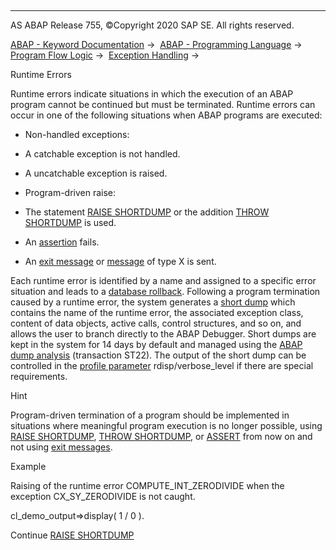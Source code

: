   

* * *

AS ABAP Release 755, ©Copyright 2020 SAP SE. All rights reserved.

[ABAP - Keyword Documentation](https://help.sap.com/doc/abapdocu_755_index_htm/7.55/en-US/abenabap.htm) →  [ABAP - Programming Language](https://help.sap.com/doc/abapdocu_755_index_htm/7.55/en-US/abenabap_reference.htm) →  [Program Flow Logic](https://help.sap.com/doc/abapdocu_755_index_htm/7.55/en-US/abenabap_flow_logic.htm) →  [Exception Handling](https://help.sap.com/doc/abapdocu_755_index_htm/7.55/en-US/abenabap_exceptions.htm) → 

Runtime Errors

Runtime errors indicate situations in which the execution of an ABAP program cannot be continued but must be terminated. Runtime errors can occur in one of the following situations when ABAP programs are executed:

-   Non-handled exceptions:

-   A catchable exception is not handled.

-   A uncatchable exception is raised.

-   Program-driven raise:

-   The statement [RAISE SHORTDUMP](https://help.sap.com/doc/abapdocu_755_index_htm/7.55/en-US/abapraise_shortdump.htm) or the addition [THROW SHORTDUMP](https://help.sap.com/doc/abapdocu_755_index_htm/7.55/en-US/abenconditional_expression_result.htm) is used.

-   An [assertion](https://help.sap.com/doc/abapdocu_755_index_htm/7.55/en-US/abenassertion_glosry.htm "Glossary Entry") fails.

-   An [exit message](https://help.sap.com/doc/abapdocu_755_index_htm/7.55/en-US/abenexit_message_glosry.htm "Glossary Entry") or [message](https://help.sap.com/doc/abapdocu_755_index_htm/7.55/en-US/abenmessage_glosry.htm "Glossary Entry") of type X is sent.

Each runtime error is identified by a name and assigned to a specific error situation and leads to a [database rollback](https://help.sap.com/doc/abapdocu_755_index_htm/7.55/en-US/abendatabase_rollback_glosry.htm "Glossary Entry"). Following a program termination caused by a runtime error, the system generates a [short dump](https://help.sap.com/doc/abapdocu_755_index_htm/7.55/en-US/abenshort_dump_glosry.htm "Glossary Entry") which contains the name of the runtime error, the associated exception class, content of data objects, active calls, control structures, and so on, and allows the user to branch directly to the ABAP Debugger. Short dumps are kept in the system for 14 days by default and managed using the [ABAP dump analysis](https://help.sap.com/doc/abapdocu_755_index_htm/7.55/en-US/abenabap_dump_analsyis_glosry.htm "Glossary Entry") (transaction ST22). The output of the short dump can be controlled in the [profile parameter](https://help.sap.com/doc/abapdocu_755_index_htm/7.55/en-US/abenprofile_parameter_glosry.htm "Glossary Entry") rdisp/verbose\_level if there are special requirements.

Hint

Program-driven termination of a program should be implemented in situations where meaningful program execution is no longer possible, using [RAISE SHORTDUMP](https://help.sap.com/doc/abapdocu_755_index_htm/7.55/en-US/abapraise_shortdump.htm), [THROW SHORTDUMP](https://help.sap.com/doc/abapdocu_755_index_htm/7.55/en-US/abenconditional_expression_result.htm), or [ASSERT](https://help.sap.com/doc/abapdocu_755_index_htm/7.55/en-US/abapassert.htm) from now on and not using [exit messages](https://help.sap.com/doc/abapdocu_755_index_htm/7.55/en-US/abenexit_message_glosry.htm "Glossary Entry").

Example

Raising of the runtime error COMPUTE\_INT\_ZERODIVIDE when the exception CX\_SY\_ZERODIVIDE is not caught.

cl\_demo\_output=>display( 1 / 0 ).

Continue
[RAISE SHORTDUMP](https://help.sap.com/doc/abapdocu_755_index_htm/7.55/en-US/abapraise_shortdump.htm)